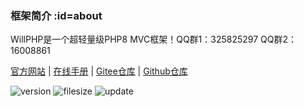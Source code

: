 ### 框架简介 :id=about

WillPHP是一个超轻量级PHP8 MVC框架！QQ群1：325825297 QQ群2：16008861

[官方网站](http://www.113344.com) | 
[在线手册](https://willphp.gitee.io) |
[Gitee仓库](https://gitee.com/willphp/yiyu) |
[Github仓库](https://github.com/willphp/yiyu)

![version](https://img.shields.io/github/v/release/willphp/yiyu)
![filesize](https://img.shields.io/github/languages/code-size/willphp/yiyu)
![update](https://img.shields.io/github/release-date/willphp/yiyu)

